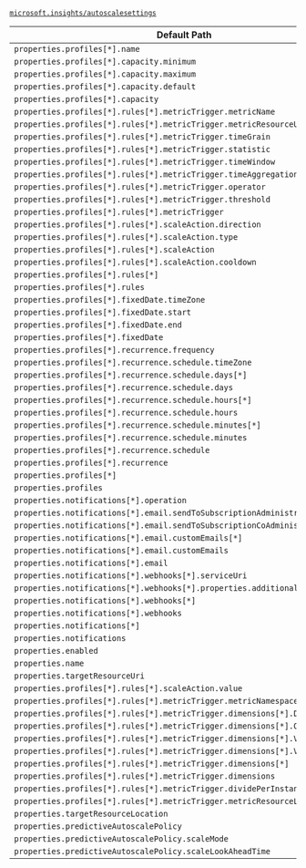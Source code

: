 [`microsoft.insights/autoscalesettings`](https://docs.microsoft.com/en-us/azure/templates/microsoft.insights/autoscalesettings)

| Default Path | Alias |
|---|---|
| `properties.profiles[*].name` | `Microsoft.Insights/autoscalesettings/profiles[*].name` |
| `properties.profiles[*].capacity.minimum` | `Microsoft.Insights/autoscalesettings/profiles[*].capacity.minimum` |
| `properties.profiles[*].capacity.maximum` | `Microsoft.Insights/autoscalesettings/profiles[*].capacity.maximum` |
| `properties.profiles[*].capacity.default` | `Microsoft.Insights/autoscalesettings/profiles[*].capacity.default` |
| `properties.profiles[*].capacity` | `Microsoft.Insights/autoscalesettings/profiles[*].capacity` |
| `properties.profiles[*].rules[*].metricTrigger.metricName` | `Microsoft.Insights/autoscalesettings/profiles[*].rules[*].metricTrigger.metricName` |
| `properties.profiles[*].rules[*].metricTrigger.metricResourceUri` | `Microsoft.Insights/autoscalesettings/profiles[*].rules[*].metricTrigger.metricResourceUri` |
| `properties.profiles[*].rules[*].metricTrigger.timeGrain` | `Microsoft.Insights/autoscalesettings/profiles[*].rules[*].metricTrigger.timeGrain` |
| `properties.profiles[*].rules[*].metricTrigger.statistic` | `Microsoft.Insights/autoscalesettings/profiles[*].rules[*].metricTrigger.statistic` |
| `properties.profiles[*].rules[*].metricTrigger.timeWindow` | `Microsoft.Insights/autoscalesettings/profiles[*].rules[*].metricTrigger.timeWindow` |
| `properties.profiles[*].rules[*].metricTrigger.timeAggregation` | `Microsoft.Insights/autoscalesettings/profiles[*].rules[*].metricTrigger.timeAggregation` |
| `properties.profiles[*].rules[*].metricTrigger.operator` | `Microsoft.Insights/autoscalesettings/profiles[*].rules[*].metricTrigger.operator` |
| `properties.profiles[*].rules[*].metricTrigger.threshold` | `Microsoft.Insights/autoscalesettings/profiles[*].rules[*].metricTrigger.threshold` |
| `properties.profiles[*].rules[*].metricTrigger` | `Microsoft.Insights/autoscalesettings/profiles[*].rules[*].metricTrigger` |
| `properties.profiles[*].rules[*].scaleAction.direction` | `Microsoft.Insights/autoscalesettings/profiles[*].rules[*].scaleAction.direction` |
| `properties.profiles[*].rules[*].scaleAction.type` | `Microsoft.Insights/autoscalesettings/profiles[*].rules[*].scaleAction.type` |
| `properties.profiles[*].rules[*].scaleAction` | `Microsoft.Insights/autoscalesettings/profiles[*].rules[*].scaleAction` |
| `properties.profiles[*].rules[*].scaleAction.cooldown` | `Microsoft.Insights/autoscalesettings/profiles[*].rules[*].scaleAction.cooldown` |
| `properties.profiles[*].rules[*]` | `Microsoft.Insights/autoscalesettings/profiles[*].rules[*]` |
| `properties.profiles[*].rules` | `Microsoft.Insights/autoscalesettings/profiles[*].rules` |
| `properties.profiles[*].fixedDate.timeZone` | `Microsoft.Insights/autoscalesettings/profiles[*].fixedDate.timeZone` |
| `properties.profiles[*].fixedDate.start` | `Microsoft.Insights/autoscalesettings/profiles[*].fixedDate.start` |
| `properties.profiles[*].fixedDate.end` | `Microsoft.Insights/autoscalesettings/profiles[*].fixedDate.end` |
| `properties.profiles[*].fixedDate` | `Microsoft.Insights/autoscalesettings/profiles[*].fixedDate` |
| `properties.profiles[*].recurrence.frequency` | `Microsoft.Insights/autoscalesettings/profiles[*].recurrence.frequency` |
| `properties.profiles[*].recurrence.schedule.timeZone` | `Microsoft.Insights/autoscalesettings/profiles[*].recurrence.schedule.timeZone` |
| `properties.profiles[*].recurrence.schedule.days[*]` | `Microsoft.Insights/autoscalesettings/profiles[*].recurrence.schedule.days[*]` |
| `properties.profiles[*].recurrence.schedule.days` | `Microsoft.Insights/autoscalesettings/profiles[*].recurrence.schedule.days` |
| `properties.profiles[*].recurrence.schedule.hours[*]` | `Microsoft.Insights/autoscalesettings/profiles[*].recurrence.schedule.hours[*]` |
| `properties.profiles[*].recurrence.schedule.hours` | `Microsoft.Insights/autoscalesettings/profiles[*].recurrence.schedule.hours` |
| `properties.profiles[*].recurrence.schedule.minutes[*]` | `Microsoft.Insights/autoscalesettings/profiles[*].recurrence.schedule.minutes[*]` |
| `properties.profiles[*].recurrence.schedule.minutes` | `Microsoft.Insights/autoscalesettings/profiles[*].recurrence.schedule.minutes` |
| `properties.profiles[*].recurrence.schedule` | `Microsoft.Insights/autoscalesettings/profiles[*].recurrence.schedule` |
| `properties.profiles[*].recurrence` | `Microsoft.Insights/autoscalesettings/profiles[*].recurrence` |
| `properties.profiles[*]` | `Microsoft.Insights/autoscalesettings/profiles[*]` |
| `properties.profiles` | `Microsoft.Insights/autoscalesettings/profiles` |
| `properties.notifications[*].operation` | `Microsoft.Insights/autoscalesettings/notifications[*].operation` |
| `properties.notifications[*].email.sendToSubscriptionAdministrator` | `Microsoft.Insights/autoscalesettings/notifications[*].email.sendToSubscriptionAdministrator` |
| `properties.notifications[*].email.sendToSubscriptionCoAdministrators` | `Microsoft.Insights/autoscalesettings/notifications[*].email.sendToSubscriptionCoAdministrators` |
| `properties.notifications[*].email.customEmails[*]` | `Microsoft.Insights/autoscalesettings/notifications[*].email.customEmails[*]` |
| `properties.notifications[*].email.customEmails` | `Microsoft.Insights/autoscalesettings/notifications[*].email.customEmails` |
| `properties.notifications[*].email` | `Microsoft.Insights/autoscalesettings/notifications[*].email` |
| `properties.notifications[*].webhooks[*].serviceUri` | `Microsoft.Insights/autoscalesettings/notifications[*].webhooks[*].serviceUri` |
| `properties.notifications[*].webhooks[*].properties.additionalProperties` | `Microsoft.Insights/autoscalesettings/notifications[*].webhooks[*].additionalProperties` |
| `properties.notifications[*].webhooks[*]` | `Microsoft.Insights/autoscalesettings/notifications[*].webhooks[*]` |
| `properties.notifications[*].webhooks` | `Microsoft.Insights/autoscalesettings/notifications[*].webhooks` |
| `properties.notifications[*]` | `Microsoft.Insights/autoscalesettings/notifications[*]` |
| `properties.notifications` | `Microsoft.Insights/autoscalesettings/notifications` |
| `properties.enabled` | `Microsoft.Insights/autoscalesettings/enabled` |
| `properties.name` | `Microsoft.Insights/autoscalesettings/name` |
| `properties.targetResourceUri` | `Microsoft.Insights/autoscalesettings/targetResourceUri` |
| `properties.profiles[*].rules[*].scaleAction.value` | `Microsoft.Insights/autoscalesettings/profiles[*].rules[*].scaleAction.value` |
| `properties.profiles[*].rules[*].metricTrigger.metricNamespace` | `Microsoft.Insights/autoscalesettings/profiles[*].rules[*].metricTrigger.metricNamespace` |
| `properties.profiles[*].rules[*].metricTrigger.dimensions[*].DimensionName` | `Microsoft.Insights/autoscalesettings/profiles[*].rules[*].metricTrigger.dimensions[*].DimensionName` |
| `properties.profiles[*].rules[*].metricTrigger.dimensions[*].Operator` | `Microsoft.Insights/autoscalesettings/profiles[*].rules[*].metricTrigger.dimensions[*].Operator` |
| `properties.profiles[*].rules[*].metricTrigger.dimensions[*].Values[*]` | `Microsoft.Insights/autoscalesettings/profiles[*].rules[*].metricTrigger.dimensions[*].Values[*]` |
| `properties.profiles[*].rules[*].metricTrigger.dimensions[*].Values` | `Microsoft.Insights/autoscalesettings/profiles[*].rules[*].metricTrigger.dimensions[*].Values` |
| `properties.profiles[*].rules[*].metricTrigger.dimensions[*]` | `Microsoft.Insights/autoscalesettings/profiles[*].rules[*].metricTrigger.dimensions[*]` |
| `properties.profiles[*].rules[*].metricTrigger.dimensions` | `Microsoft.Insights/autoscalesettings/profiles[*].rules[*].metricTrigger.dimensions` |
| `properties.profiles[*].rules[*].metricTrigger.dividePerInstance` | `microsoft.insights/autoscalesettings/profiles[*].rules[*].metricTrigger.dividePerInstance` |
| `properties.profiles[*].rules[*].metricTrigger.metricResourceLocation` | `Microsoft.Insights/autoscalesettings/profiles[*].rules[*].metricTrigger.metricResourceLocation` |
| `properties.targetResourceLocation` | `Microsoft.Insights/autoscalesettings/targetResourceLocation` |
| `properties.predictiveAutoscalePolicy` | `Microsoft.Insights/autoscalesettings/predictiveAutoscalePolicy` |
| `properties.predictiveAutoscalePolicy.scaleMode` | `Microsoft.Insights/autoscalesettings/predictiveAutoscalePolicy.scaleMode` |
| `properties.predictiveAutoscalePolicy.scaleLookAheadTime` | `Microsoft.Insights/autoscalesettings/predictiveAutoscalePolicy.scaleLookAheadTime` |


